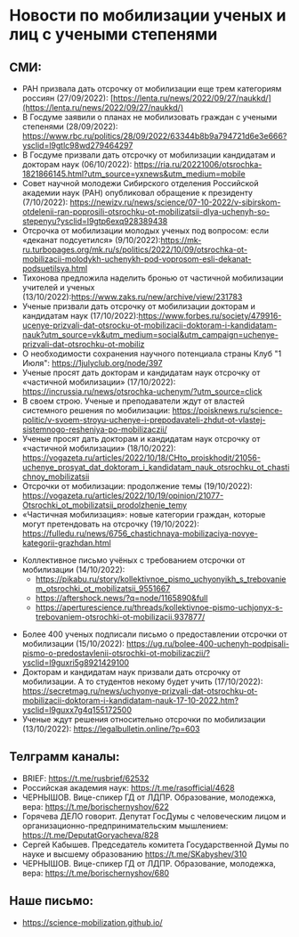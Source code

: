 # Новости по мобилизации ученых и лиц с учеными степенями 
## СМИ:
* РАН призвала дать отсрочку от мобилизации еще трем категориям россиян (27/09/2022): [https://lenta.ru/news/2022/09/27/naukkd/](https://lenta.ru/news/2022/09/27/naukkd/)
* В Госдуме заявили о планах не мобилизовать граждан с учеными степенями (28/09/2022):  https://www.rbc.ru/politics/28/09/2022/63344b8b9a794721d6e3e666?ysclid=l9gtlc98wd279464297
* В Госдуме призвали дать отсрочку от мобилизации кандидатам и докторам наук (06/10/2022):  https://ria.ru/20221006/otsrochka-1821866145.html?utm_source=yxnews&utm_medium=mobile
* Совет научной молодежи Сибирского отделения Российской академии наук (РАН) опубликовал обращение к президенту (7/10/2022): https://newizv.ru/news/science/07-10-2022/v-sibirskom-otdelenii-ran-poprosili-otsrochku-ot-mobilizatsii-dlya-uchenyh-so-stepenyu?ysclid=l9gtp6exq928389438
* Отсрочка от мобилизации молодых ученых под вопросом: если «деканат подсуетился» (9/10/2022):https://mk-ru.turbopages.org/mk.ru/s/politics/2022/10/09/otsrochka-ot-mobilizacii-molodykh-uchenykh-pod-voprosom-esli-dekanat-podsuetilsya.html
* Тихонова предложила наделить бронью от частичной мобилизации учителей и ученых (13/10/2022):https://www.zaks.ru/new/archive/view/231783
* Ученые призвали дать отсрочку от мобилизации докторам и кандидатам наук (17/10/2022):https://www.forbes.ru/society/479916-ucenye-prizvali-dat-otsrocku-ot-mobilizacii-doktoram-i-kandidatam-nauk?utm_source=vk&utm_medium=social&utm_campaign=uchenye-prizvali-dat-otsrochku-ot-mobiliz
* О необходимости сохранения научного потенциала страны Клуб "1 Июля": https://1julyclub.org/node/397
* Ученые просят дать докторам и кандидатам наук отсрочку от «частичной мобилизации» (17/10/2022): https://incrussia.ru/news/otsrochka-uchenym/?utm_source=click
* В своем строю. Ученые и преподаватели ждут от властей системного решения по мобилизации: https://poisknews.ru/science-politic/v-svoem-stroyu-uchenye-i-prepodavateli-zhdut-ot-vlastej-sistemnogo-resheniya-po-mobilizaczii/
* Ученые просят дать докторам и кандидатам наук отсрочку от «частичной мобилизации» (18/10/2022): https://vogazeta.ru/articles/2022/10/18/CHto_proiskhodit/21056-uchenye_prosyat_dat_doktoram_i_kandidatam_nauk_otsrochku_ot_chastichnoy_mobilizatsii
* Отсрочки от мобилизации: продолжение темы (19/10/2022): https://vogazeta.ru/articles/2022/10/19/opinion/21077-Otsrochki_ot_mobilizatsii_prodolzhenie_temy
* «Частичная мобилизация»: новые категории граждан, которые могут претендовать на отсрочку (19/10/2022): https://fulledu.ru/news/6756_chastichnaya-mobilizaciya-novye-kategorii-grazhdan.html
- Коллективное письмо учёных с требованием отсрочки от мобилизации (14/10/2022): 
  - https://pikabu.ru/story/kollektivnoe_pismo_uchyonyikh_s_trebovaniem_otsrochki_ot_mobilizatsii_9551667
  - https://aftershock.news/?q=node/1165890&full
  - https://aperturescience.ru/threads/kollektivnoe-pismo-uchjonyx-s-trebovaniem-otsrochki-ot-mobilizacii.937877/
* Более 400 ученых подписали письмо о предоставлении отсрочки от мобилизации (15/10/2022): https://ug.ru/bolee-400-uchenyh-podpisali-pismo-o-predostavlenii-otsrochki-ot-mobilizaczii/?ysclid=l9guxri5g8921429100 
* Докторам и кандидатам наук призвали дать отсрочку от мобилизации. А то студентов некому будет учить (17/10/2022): https://secretmag.ru/news/uchyonye-prizvali-dat-otsrochku-ot-mobilizacii-doktoram-i-kandidatam-nauk-17-10-2022.htm?ysclid=l9guxx7g4q155172500
* Ученые ждут решения относительно отсрочки по мобилизации (13/10/2022): https://legalbulletin.online/?p=603

## Телграмм каналы:
* BRIEF: https://t.me/rusbrief/62532
* Российская академия наук: https://t.me/rasofficial/4628
* ЧЕРНЫШОВ. Вице-спикер ГД от ЛДПР. Образование, молодежка, вера: https://t.me/borischernyshov/622
* Горячева ДЕЛО говорит. Депутат ГосДумы с человеческим лицом и организационно-предпринимательским мышлением:  https://t.me/DeputatGoryacheva/828
* Сергей Кабышев. Председатель комитета Государственной Думы по науке и высшему образованию  https://t.me/SKabyshev/310
* ЧЕРНЫШОВ. Вице-спикер ГД от ЛДПР. Образование, молодежка, вера:  https://t.me/borischernyshov/680

## Наше письмо:
* https://science-mobilization.github.io/
